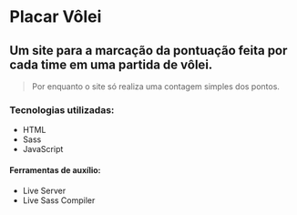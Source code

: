 # Placar Vôlei

## Um site para a marcação da pontuação feita por cada time em uma partida de vôlei.
> Por enquanto o site só realiza uma contagem simples dos pontos.

### Tecnologias utilizadas:
- HTML
- Sass
- JavaScript

#### Ferramentas de auxílio:
- Live Server
- Live Sass Compiler

